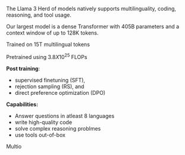 
The Llama 3 Herd of models natively supports multilinguality, coding, reasoning, and tool usage.

Our largest model is a dense Transformer with 405B parameters and a context window of up to 128K tokens.

Trained on 15T multilingual tokens

Pretrained using $3.8 X 10^{25}$ FLOPs

**Post training**: 
- supervised finetuning (SFT), 
- rejection sampling (RS), and 
- direct preference optimization (DPO)

**Capabilities:**
- Answer questions in atleast 8 languages
- write high-quality code
- solve complex reasoning problmes
- use tools out-of-box

Multio
